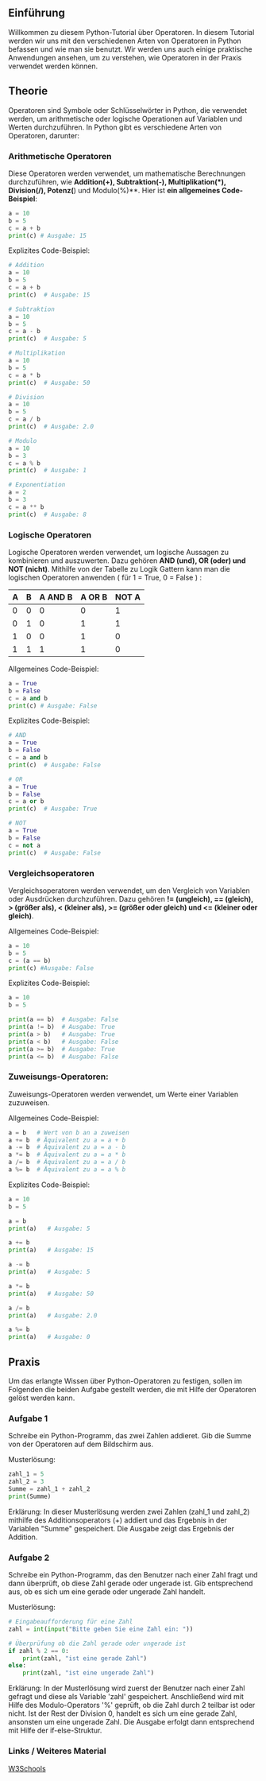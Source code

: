 ## Einführung
Willkommen zu diesem Python-Tutorial über Operatoren. In diesem Tutorial werden wir uns mit den verschiedenen Arten von Operatoren in Python befassen und wie man sie benutzt. Wir werden uns auch einige praktische Anwendungen ansehen, um zu verstehen, wie Operatoren in der Praxis verwendet werden können.

## Theorie
Operatoren sind Symbole oder Schlüsselwörter in Python, die verwendet werden, um arithmetische oder logische Operationen auf Variablen und Werten durchzuführen. In Python gibt es verschiedene Arten von Operatoren, darunter:

### Arithmetische Operatoren
Diese Operatoren werden verwendet, um mathematische Berechnungen durchzuführen, wie **Addition(+), Subtraktion(-), Multiplikation(*), Division(/), Potenz(**) und Modulo(%)**.
Hier ist **ein allgemeines Code-Beispiel**:

```python
a = 10
b = 5
c = a + b
print(c) # Ausgabe: 15
```

Explizites Code-Beispiel:

```python
# Addition
a = 10
b = 5
c = a + b
print(c)  # Ausgabe: 15

# Subtraktion
a = 10
b = 5
c = a - b
print(c)  # Ausgabe: 5

# Multiplikation
a = 10
b = 5
c = a * b
print(c)  # Ausgabe: 50

# Division
a = 10
b = 5
c = a / b
print(c)  # Ausgabe: 2.0

# Modulo
a = 10
b = 3
c = a % b
print(c)  # Ausgabe: 1

# Exponentiation
a = 2
b = 3
c = a ** b
print(c)  # Ausgabe: 8
```

### Logische Operatoren
Logische Operatoren werden verwendet, um logische Aussagen zu kombinieren und auszuwerten. Dazu gehören **AND (und), OR (oder) und NOT (nicht)**. 
Mithilfe von der Tabelle zu Logik Gattern kann man die logischen Operatoren anwenden ( für 1 = True, 0 = False )  : 


| A | B | A AND B | A OR B | NOT A |
|---|---|---------|--------|-------|
| 0 | 0 | 0       | 0      | 1     |
| 0 | 1 | 0       | 1      | 1     |
| 1 | 0 | 0       | 1      | 0     |
| 1 | 1 | 1       | 1      | 0     |


Allgemeines Code-Beispiel:

```python
a = True
b = False
c = a and b
print(c) # Ausgabe: False
```
Explizites Code-Beispiel:

```python
# AND
a = True
b = False
c = a and b
print(c)  # Ausgabe: False

# OR
a = True
b = False
c = a or b
print(c)  # Ausgabe: True

# NOT
a = True
b = False
c = not a
print(c)  # Ausgabe: False
```

### Vergleichsoperatoren
Vergleichsoperatoren werden verwendet, um den Vergleich von Variablen oder Ausdrücken durchzuführen. Dazu gehören **!= (ungleich), == (gleich), > (größer als), < (kleiner als), >= (größer oder gleich) und <= (kleiner oder gleich)**.

Allgemeines Code-Beispiel:

```python
a = 10
b = 5
c = (a == b)
print(c) #Ausgabe: False
```
Explizites Code-Beispiel:

```python
a = 10
b = 5

print(a == b)  # Ausgabe: False
print(a != b)  # Ausgabe: True
print(a > b)   # Ausgabe: True
print(a < b)   # Ausgabe: False
print(a >= b)  # Ausgabe: True
print(a <= b)  # Ausgabe: False
```
### Zuweisungs-Operatoren:
Zuweisungs-Operatoren werden verwendet, um Werte einer Variablen zuzuweisen.

Allgemeines Code-Beispiel:

```python
a = b   # Wert von b an a zuweisen
a += b  # Äquivalent zu a = a + b
a -= b  # Äquivalent zu a = a - b
a *= b  # Äquivalent zu a = a * b
a /= b  # Äquivalent zu a = a / b
a %= b  # Äquivalent zu a = a % b
```
Explizites Code-Beispiel:

```python
a = 10
b = 5

a = b      
print(a)   # Ausgabe: 5

a += b
print(a)   # Ausgabe: 15

a -= b  
print(a)   # Ausgabe: 5

a *= b  
print(a)   # Ausgabe: 50

a /= b  
print(a)   # Ausgabe: 2.0

a %= b  
print(a)   # Ausgabe: 0
```

## Praxis

Um das erlangte Wissen über Python-Operatoren zu festigen, sollen im Folgenden die beiden Aufgabe gestellt werden, die mit Hilfe der Operatoren gelöst werden kann.

### Aufgabe 1
Schreibe ein Python-Programm, das zwei Zahlen addieret. Gib die Summe von der Operatoren auf dem Bildschirm aus.

Musterlösung: 
```python
zahl_1 = 5
zahl_2 = 3
Summe = zahl_1 + zahl_2
print(Summe)
```
Erklärung: In dieser Musterlösung werden zwei Zahlen (zahl_1 und zahl_2) mithilfe des Additionsoperators (+) addiert und das Ergebnis in der Variablen "Summe" gespeichert. Die Ausgabe zeigt das Ergebnis der Addition.

### Aufgabe 2
Schreibe ein Python-Programm, das den Benutzer nach einer Zahl fragt und dann überprüft, ob diese Zahl gerade oder ungerade ist. Gib entsprechend aus, ob es sich um eine gerade oder ungerade Zahl handelt.

Musterlösung:
```python
# Eingabeaufforderung für eine Zahl
zahl = int(input("Bitte geben Sie eine Zahl ein: "))

# Überprüfung ob die Zahl gerade oder ungerade ist
if zahl % 2 == 0:
    print(zahl, "ist eine gerade Zahl")
else:
    print(zahl, "ist eine ungerade Zahl")
```

Erklärung: In der Musterlösung wird zuerst der Benutzer nach einer Zahl gefragt und diese als Variable 'zahl' gespeichert. Anschließend wird mit Hilfe des Modulo-Operators '%' geprüft, ob die Zahl durch 2 teilbar ist oder nicht. Ist der Rest der Division 0, handelt es sich um eine gerade Zahl, ansonsten um eine ungerade Zahl. Die Ausgabe erfolgt dann entsprechend mit Hilfe der if-else-Struktur.

### Links / Weiteres Material 

[W3Schools](https://www.w3schools.com/python/python_operators.asp)